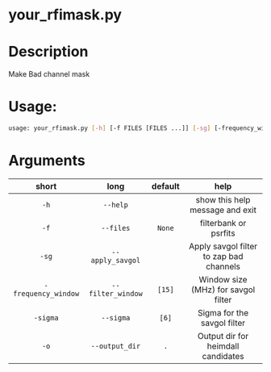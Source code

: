 
your_rfimask.py
===============

# Description


Make Bad channel mask
# Usage:


```bash
usage: your_rfimask.py [-h] [-f FILES [FILES ...]] [-sg] [-frequency_window FILTER_WINDOW [FILTER_WINDOW ...]] [-sigma SIGMA [SIGMA ...]] [-o OUTPUT_DIR]

```
# Arguments

|short|long|default|help|
| :---: | :---: | :---: | :---: |
|`-h`|`--help`||show this help message and exit|
|`-f`|`--files`|`None`|filterbank or psrfits|
|`-sg`|`--apply_savgol`||Apply savgol filter to zap bad channels|
|`-frequency_window`|`--filter_window`|`[15]`|Window size (MHz) for savgol filter|
|`-sigma`|`--sigma`|`[6]`|Sigma for the savgol filter|
|`-o`|`--output_dir`|`.`|Output dir for heimdall candidates|
